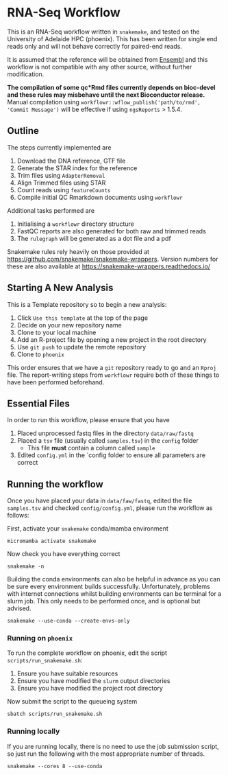 # RNA-Seq Workflow

This is an RNA-Seq workflow written in `snakemake`, and tested on the University of Adelaide HPC (phoenix).
This has been written for single end reads only and will not behave correctly for paired-end reads.

It is assumed that the reference will be obtained from [Ensembl](www.ensembl.org) and this workflow is not compatible with any other source, without further modification.

__The compilation of some qc*Rmd files currently depends on bioc-devel and these rules may misbehave until the next Bioconductor release.__
Manual compilation using `workflowr::wflow_publish('path/to/rmd', 'Commit Message')` will be effective if using `ngsReports` > 1.5.4.

## Outline

The steps currently implemented are

1. Download the DNA reference, GTF file
2. Generate the STAR index for the reference
3. Trim files using `AdapterRemoval`
4. Align Trimmed files using STAR
5. Count reads using `featureCounts`
6. Compile initial QC Rmarkdown documents using `workflowr`

Additional tasks performed are

1. Initialising a `workflowr` directory structure
2. FastQC reports are also generated for both raw and trimmed reads
3. The `rulegraph` will be generated as a dot file and a pdf

Snakemake rules rely heavily on those provided at https://github.com/snakemake/snakemake-wrappers.
Version numbers for these are also available at https://snakemake-wrappers.readthedocs.io/

## Starting A New Analysis

This is a Template repository so to begin a new analysis:

1. Click `Use this template` at the top of the page
2. Decide on your new repository name
3. Clone to your local machine
4. Add an R-project file by opening a new project in the root directory
5. Use `git push` to update the remote repository
6. Clone to `phoenix`

This order ensures that we have a `git` repository ready to go and an `Rproj` file.
The report-writing steps from `workflowr` require both of these things to have been performed beforehand.

## Essential Files

In order to run this workflow, please ensure that you have

1. Placed unprocessed fastq files in the directory `data/raw/fastq`
2. Placed a `tsv` file (usually called `samples.tsv`) in the `config` folder
    + This file **must** contain a column called `sample`
3. Edited `config.yml` in the `config folder to ensure all parameters are correct

## Running the workflow

Once you have placed your data in `data/faw/fastq`, edited the file `samples.tsv` and checked `config/config.yml`, please run the workflow as follows:

First, activate your `snakemake` conda/mamba environment

```
micromamba activate snakemake
```

Now check you have everything correct

```
snakemake -n
```

Building the conda environments can also be helpful in advance as you can be sure every environment builds successfully.
Unfortunately, problems with internet connections whilst building environments can be terminal for a slurm job.
This only needs to be performed once, and is optional but advised.

```
snakemake --use-conda --create-envs-only
```

### Running on `phoenix`

To run the complete workflow on phoenix, edit the script `scripts/run_snakemake.sh`:

1. Ensure you have suitable resources
2. Ensure you have modified the `slurm` output directories
3. Ensure you have modified the project root directory

Now submit the script to the queueing system

```
sbatch scripts/run_snakemake.sh
```

### Running locally

If you are running locally, there is no need to use the job submission script, so just run the following with the most appropriate number of threads.

```
snakemake --cores 8 --use-conda
```
